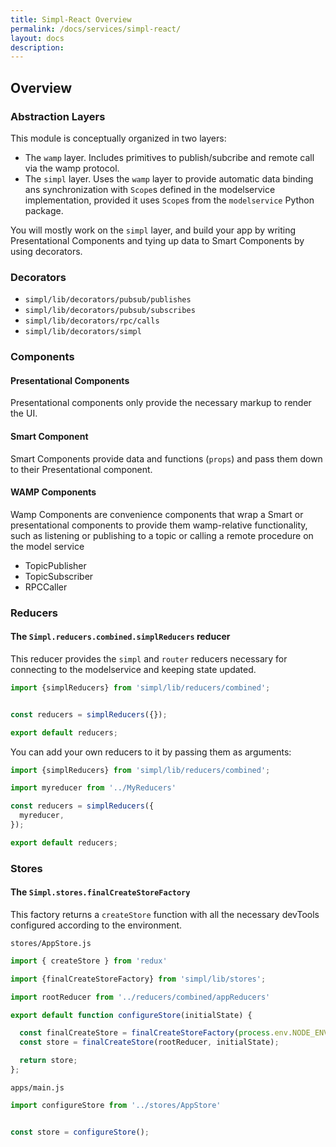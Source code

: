 ```yaml
---
title: Simpl-React Overview
permalink: /docs/services/simpl-react/
layout: docs
description:
---
```


## Overview

### Abstraction Layers

This module is conceptually organized in two layers:

* The `wamp` layer. Includes primitives to publish/subcribe and remote call via the wamp protocol.
* The `simpl` layer. Uses the `wamp` layer to provide automatic data binding ans synchronization with `Scope`s defined in the modelservice implementation, provided it uses `Scope`s from the `modelservice` Python package.

You will mostly work on the `simpl` layer, and build your app by writing Presentational Components and tying up data to Smart Components by using decorators.

### Decorators

* `simpl/lib/decorators/pubsub/publishes`
* `simpl/lib/decorators/pubsub/subscribes`
* `simpl/lib/decorators/rpc/calls`
* `simpl/lib/decorators/simpl`

### Components

#### Presentational Components

Presentational components only provide the necessary markup to render the UI.

#### Smart Component

Smart Components provide data and functions (`props`) and pass them down to their Presentational component.

#### WAMP Components

Wamp Components are convenience components that wrap a Smart or presentational components to provide them wamp-relative functionality, such as listening or publishing to a topic or calling a remote procedure on the model service

* TopicPublisher
* TopicSubscriber
* RPCCaller

### Reducers

#### The `Simpl.reducers.combined.simplReducers` reducer

This reducer provides the `simpl` and `router` reducers necessary for connecting to the modelservice and keeping state updated.

```js
import {simplReducers} from 'simpl/lib/reducers/combined';


const reducers = simplReducers({});

export default reducers;
```

You can add your own reducers to it by passing them as arguments:

```js
import {simplReducers} from 'simpl/lib/reducers/combined';

import myreducer from '../MyReducers'

const reducers = simplReducers({
  myreducer,
});

export default reducers;
```

### Stores

#### The `Simpl.stores.finalCreateStoreFactory`

This factory returns a `createStore` function with all the necessary devTools configured according to the environment.

``stores/AppStore.js``

```js
import { createStore } from 'redux'

import {finalCreateStoreFactory} from 'simpl/lib/stores';

import rootReducer from '../reducers/combined/appReducers'

export default function configureStore(initialState) {

  const finalCreateStore = finalCreateStoreFactory(process.env.NODE_ENV)
  const store = finalCreateStore(rootReducer, initialState);

  return store;
};
```

`apps/main.js`

```js
import configureStore from '../stores/AppStore'


const store = configureStore();
```
